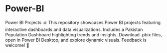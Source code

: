 # Power-BI
Power BI Projects 📊 This repository showcases Power BI projects featuring interactive dashboards and data visualizations. Includes a Pakistan Population Dashboard highlighting trends and insights. Download .pbix files, open in Power BI Desktop, and explore dynamic visuals. Feedback is welcome! 🚀
